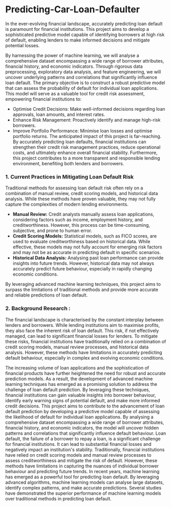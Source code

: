# Predicting-Car-Loan-Defaulter
In the ever-evolving financial landscape, accurately predicting loan default is paramount for financial institutions. This project aims to develop a sophisticated predictive model capable of identifying borrowers at high risk of default, enabling lenders to make informed decisions and mitigate potential losses.

By harnessing the power of machine learning, we will analyse a comprehensive dataset encompassing a wide range of borrower attributes, financial history, and economic indicators. Through rigorous data preprocessing, exploratory data analysis, and feature engineering, we will uncover underlying patterns and correlations that significantly influence loan default.
The primary objective is to construct a robust predictive model that can assess the probability of default for individual loan applications. This model will serve as a valuable tool for credit risk assessment, empowering financial institutions to:
* Optimise Credit Decisions: Make well-informed decisions regarding loan approvals, loan amounts, and interest rates.
* Enhance Risk Management: Proactively identify and manage high-risk borrowers.
* Improve Portfolio Performance: Minimise loan losses and optimise portfolio returns.
The anticipated impact of this project is far-reaching. By accurately predicting loan defaults, financial institutions can strengthen their credit risk management practices, reduce operational costs, and ultimately enhance overall financial stability. Furthermore, this project contributes to a more transparent and responsible lending environment, benefiting both lenders and borrowers.

### 1. Current Practices in Mitigating Loan Default Risk
Traditional methods for assessing loan default risk often rely on a combination of manual review, credit scoring models, and historical data analysis. While these methods have proven valuable, they may not fully capture the complexities of modern lending environments.
* **Manual Review:** Credit analysts manually assess loan applications, considering factors such as income, employment history, and creditworthiness. However, this process can be time-consuming, subjective, and prone to human error.
* **Credit Scoring Models:** Statistical models, such as FICO scores, are used to evaluate creditworthiness based on historical data. While effective, these models may not fully account for emerging risk factors and may not be as accurate in predicting default in specific scenarios.
* **Historical Data Analysis:** Analysing past loan performance can provide insights into future trends. However, historical data may not always accurately predict future behaviour, especially in rapidly changing economic conditions.

By leveraging advanced machine learning techniques, this project aims to surpass the limitations of traditional methods and provide more accurate and reliable predictions of loan default.

### 2. Background Research :
The financial landscape is characterised by the constant interplay between lenders and borrowers. While lending institutions aim to maximise profits, they also face the inherent risk of loan default. This risk, if not effectively managed, can lead to significant financial losses for lenders. To mitigate these risks, financial institutions have traditionally relied on a combination of credit scoring models, manual review processes, and historical data analysis. However, these methods have limitations in accurately predicting default behaviour, especially in complex and evolving economic conditions.

The increasing volume of loan applications and the sophistication of financial products have further heightened the need for robust and accurate prediction models. As a result, the development of advanced machine learning techniques has emerged as a promising solution to address the challenge of loan default prediction. By leveraging these techniques, financial institutions can gain valuable insights into borrower behaviour, identify early warning signs of potential default, and make more informed credit decisions.
This project aims to contribute to the advancement of loan default prediction by developing a predictive model capable of assessing the likelihood of default for individual loan applications. By analysing a comprehensive dataset encompassing a wide range of borrower attributes, financial history, and economic indicators, the model will uncover hidden patterns and correlations that significantly influence default behaviour.
Loan default, the failure of a borrower to repay a loan, is a significant challenge for financial institutions. It can lead to substantial financial losses and negatively impact an institution's stability. Traditionally, financial institutions have relied on credit scoring models and manual review processes to assess creditworthiness and mitigate the risk of default. However, these methods have limitations in capturing the nuances of individual borrower behaviour and predicting future trends.
In recent years, machine learning has emerged as a powerful tool for predicting loan default. By leveraging advanced algorithms, machine learning models can analyse large datasets, identify complex patterns, and make accurate predictions. Several studies have demonstrated the superior performance of machine learning models over traditional methods in predicting loan default.
